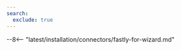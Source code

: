 ```yaml
---
search:
  exclude: true
---
```


<meta name="robots" content="noindex, noarchive, nofollow">

--8<-- "latest/installation/connectors/fastly-for-wizard.md"
